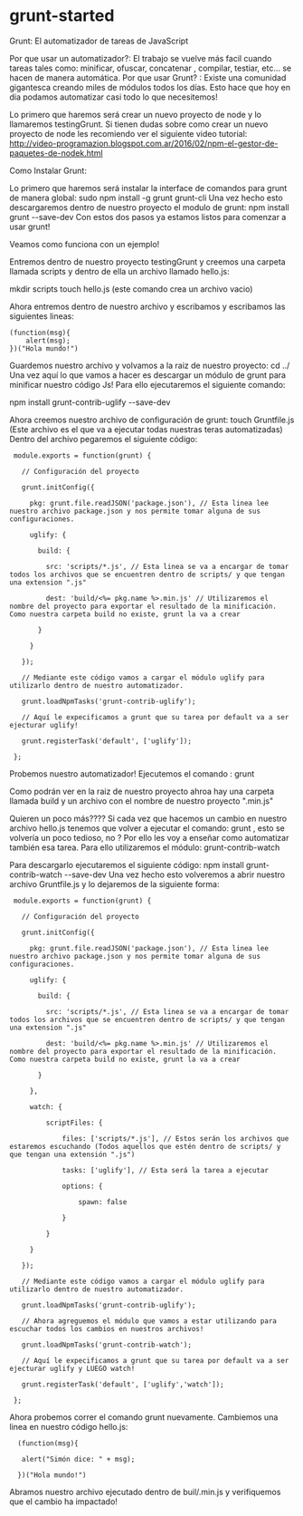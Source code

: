 # grunt-started
Grunt: El automatizador de tareas de JavaScript

Por que usar un automatizador?: El trabajo se vuelve más facil cuando tareas tales como: minificar, ofuscar, concatenar , compilar, testiar, etc... se hacen de manera automática.
Por que usar Grunt? : Existe una comunidad gigantesca creando miles de módulos todos los días. Esto hace que hoy en día podamos automatizar casi todo lo que necesitemos!


Lo primero que haremos será crear un nuevo proyecto de node y lo llamaremos testingGrunt. Si tienen dudas sobre como crear un nuevo proyecto de node les recomiendo ver el siguiente video tutorial: http://video-programazion.blogspot.com.ar/2016/02/npm-el-gestor-de-paquetes-de-nodek.html

Como Instalar Grunt: 

 Lo primero que haremos será instalar la interface de comandos para grunt de manera global: sudo npm install -g grunt grunt-cli
 Una vez hecho esto descargaremos dentro de nuestro proyecto el modulo de grunt: npm install grunt --save-dev
 Con estos dos pasos ya estamos listos para comenzar a usar grunt!


Veamos como funciona con un ejemplo!

 Entremos dentro de nuestro proyecto testingGrunt y creemos una carpeta llamada scripts y dentro de ella un archivo llamado hello.js:

  mkdir scripts
  touch hello.js (este comando crea un archivo vacio)

 Ahora entremos dentro de nuestro archivo y escribamos y escribamos las siguientes lineas:
```
(function(msg){
    alert(msg);
})("Hola mundo!")
```

 Guardemos nuestro archivo y volvamos a la raiz de nuestro proyecto: cd ../
 Una vez aquí lo que vamos a hacer es descargar un módulo de grunt para minificar nuestro código Js! Para ello ejecutaremos el siguiente comando:

  npm install grunt-contrib-uglify --save-dev

 Ahora creemos nuestro archivo de configuración de grunt: touch Gruntfile.js (Este archivo es el que va a ejecutar todas nuestras teras automatizadas)
 Dentro del archivo pegaremos el siguiente código:


```
 module.exports = function(grunt) {

   // Configuración del proyecto

   grunt.initConfig({

     pkg: grunt.file.readJSON('package.json'), // Esta linea lee nuestro archivo package.json y nos permite tomar alguna de sus configuraciones.

     uglify: {

       build: {

         src: 'scripts/*.js', // Esta linea se va a encargar de tomar todos los archivos que se encuentren dentro de scripts/ y que tengan una extension ".js"

         dest: 'build/<%= pkg.name %>.min.js' // Utilizaremos el nombre del proyecto para exportar el resultado de la minificación. Como nuestra carpeta build no existe, grunt la va a crear

       }

     }

   });

   // Mediante este código vamos a cargar el módulo uglify para utilizarlo dentro de nuestro automatizador.

   grunt.loadNpmTasks('grunt-contrib-uglify');

   // Aquí le expecificamos a grunt que su tarea por default va a ser ejecturar uglify!

   grunt.registerTask('default', ['uglify']);

 };
```



 Probemos nuestro automatizador!
 Ejecutemos el comando : grunt


 Como podrán ver en la raiz de nuestro proyecto ahroa hay una carpeta llamada build y un archivo con el nombre de nuestro proyecto ".min.js"

Quieren un poco más????
 Si cada vez que hacemos un cambio en nuestro archivo hello.js tenemos que volver a ejecutar el comando: grunt , esto se volvería un poco tedioso, no ?
 Por ello les voy a enseñar como automatizar también esa tarea. Para ello utilizaremos el módulo: grunt-contrib-watch

 Para descargarlo ejecutaremos el siguiente código: npm install grunt-contrib-watch --save-dev
 Una vez hecho esto volveremos a abrir nuestro archivo Gruntfile.js y lo dejaremos de la siguiente forma:


```
 module.exports = function(grunt) {

   // Configuración del proyecto

   grunt.initConfig({

     pkg: grunt.file.readJSON('package.json'), // Esta linea lee nuestro archivo package.json y nos permite tomar alguna de sus configuraciones.

     uglify: {

       build: {

         src: 'scripts/*.js', // Esta linea se va a encargar de tomar todos los archivos que se encuentren dentro de scripts/ y que tengan una extension ".js"

         dest: 'build/<%= pkg.name %>.min.js' // Utilizaremos el nombre del proyecto para exportar el resultado de la minificación. Como nuestra carpeta build no existe, grunt la va a crear

       }

     },

     watch: {

         scriptFiles: {

             files: ['scripts/*.js'], // Estos serán los archivos que estaremos escuchando (Todos aquellos que estén dentro de scripts/ y que tengan una extensión ".js")

             tasks: ['uglify'], // Esta será la tarea a ejecutar

             options: {

                 spawn: false

             }

         }

     }

   });

   // Mediante este código vamos a cargar el módulo uglify para utilizarlo dentro de nuestro automatizador.

   grunt.loadNpmTasks('grunt-contrib-uglify');

   // Ahora agreguemos el módulo que vamos a estar utilizando para escuchar todos los cambios en nuestros archivos!

   grunt.loadNpmTasks('grunt-contrib-watch');

   // Aquí le expecificamos a grunt que su tarea por default va a ser ejecturar uglify y LUEGO watch!

   grunt.registerTask('default', ['uglify','watch']);

 };
```



 Ahora probemos correr el comando grunt nuevamente.
 Cambiemos una linea en nuestro código hello.js:

```
  (function(msg){

   alert("Simón dice: " + msg);

  })("Hola mundo!")
```


 Abramos nuestro archivo ejecutado dentro de buil/<nombre del proyecto>.min.js y verifiquemos que el cambio ha impactado!
